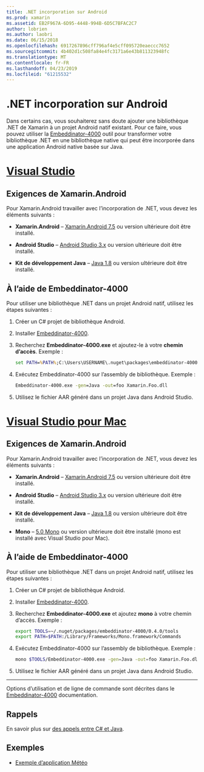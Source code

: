 ```yaml
---
title: .NET incorporation sur Android
ms.prod: xamarin
ms.assetid: EB2F967A-6D95-4448-994B-6D5C7BFAC2C7
author: lobrien
ms.author: laobri
ms.date: 06/15/2018
ms.openlocfilehash: 6917267896cff796af4e5cff095720eaeccc7652
ms.sourcegitcommit: 4b402d1c508fa84e4fc3171a6e43b811323948fc
ms.translationtype: MT
ms.contentlocale: fr-FR
ms.lasthandoff: 04/23/2019
ms.locfileid: "61215532"
---
```

# <a name="net-embedding-on-android"></a>.NET incorporation sur Android

Dans certains cas, vous souhaiterez sans doute ajouter une bibliothèque .NET de Xamarin à un projet Android natif existant. Pour ce faire, vous pouvez utiliser la [Embeddinator-4000](https://www.nuget.org/packages/Embeddinator-4000/) outil pour transformer votre bibliothèque .NET en une bibliothèque native qui peut être incorporée dans une application Android native basée sur Java.

# <a name="visual-studiotabwindows"></a>[Visual Studio](#tab/windows)

## <a name="xamarinandroid-requirements"></a>Exigences de Xamarin.Android

Pour Xamarin.Android travailler avec l’incorporation de .NET, vous devez les éléments suivants :

-   **Xamarin.Android** &ndash; [Xamarin.Android 7.5](https://visualstudio.microsoft.com/xamarin/) ou version ultérieure doit être installé.

-   **Android Studio** &ndash; [Android Studio 3.x](https://developer.android.com/studio/) ou version ultérieure doit être installé.

-   **Kit de développement Java** &ndash; [Java 1.8](https://www.oracle.com/technetwork/java/javase/downloads/jdk8-downloads-2133151.html) ou version ultérieure doit être installé.


## <a name="using-embeddinator-4000"></a>À l’aide de Embeddinator-4000

Pour utiliser une bibliothèque .NET dans un projet Android natif, utilisez les étapes suivantes :

1.  Créer un C# projet de bibliothèque Android.

2.  Installer [Embeddinator-4000](https://www.nuget.org/packages/Embeddinator-4000/).

3.  Recherchez **Embeddinator-4000.exe** et ajoutez-le à votre **chemin d’accès**. Exemple :

    ```cmd
    set PATH=%PATH%;C:\Users\USERNAME\.nuget\packages\embeddinator-4000\0.4.0\tools
    ```

4.  Exécutez Embeddinator-4000 sur l’assembly de bibliothèque. Exemple :

    ```cmd
    Embeddinator-4000.exe -gen=Java -out=foo Xamarin.Foo.dll
    ```

5.  Utilisez le fichier AAR généré dans un projet Java dans Android Studio.


# <a name="visual-studio-for-mactabmacos"></a>[Visual Studio pour Mac](#tab/macos)

## <a name="xamarinandroid-requirements"></a>Exigences de Xamarin.Android

Pour Xamarin.Android travailler avec l’incorporation de .NET, vous devez les éléments suivants :

-   **Xamarin.Android** &ndash; [Xamarin.Android 7.5](https://visualstudio.microsoft.com/xamarin/) ou version ultérieure doit être installé.

-   **Android Studio** &ndash; [Android Studio 3.x](https://developer.android.com/studio/) ou version ultérieure doit être installé.

-   **Kit de développement Java** &ndash; [Java 1.8](https://www.oracle.com/technetwork/java/javase/downloads/jdk8-downloads-2133151.html) ou version ultérieure doit être installé.

-   **Mono** &ndash; [5.0 Mono](https://www.mono-project.com/download/) ou version ultérieure doit être installé (mono est installé avec Visual Studio pour Mac).


## <a name="using-embeddinator-4000"></a>À l’aide de Embeddinator-4000

Pour utiliser une bibliothèque .NET dans un projet Android natif, utilisez les étapes suivantes :

1.  Créer un C# projet de bibliothèque Android.

2.  Installer [Embeddinator-4000](https://www.nuget.org/packages/Embeddinator-4000/).

3.  Recherchez **Embeddinator-4000.exe** et ajoutez **mono** à votre chemin d’accès. Exemple :

    ```bash
    export TOOLS=~/.nuget/packages/embeddinator-4000/0.4.0/tools
    export PATH=$PATH:/Library/Frameworks/Mono.framework/Commands
    ```

4.  Exécutez Embeddinator-4000 sur l’assembly de bibliothèque. Exemple :

    ```bash
    mono $TOOLS/Embeddinator-4000.exe -gen=Java -out=foo Xamarin.Foo.dll
    ```

5.  Utilisez le fichier AAR généré dans un projet Java dans Android Studio.

-----

Options d’utilisation et de ligne de commande sont décrites dans le [Embeddinator-4000](https://github.com/mono/Embeddinator-4000/blob/master/Usage.md#java--c) documentation.


## <a name="callbacks"></a>Rappels

En savoir plus sur [des appels entre C# et Java](callbacks.md).

## <a name="samples"></a>Exemples

* [Exemple d’application Météo](https://github.com/jamesmontemagno/embeddinator-weather)
